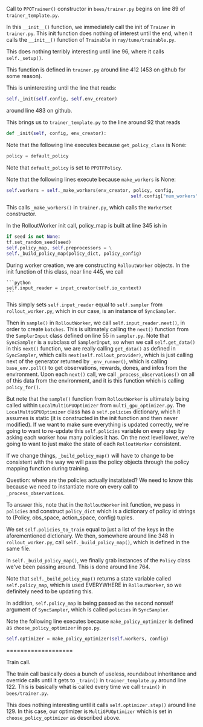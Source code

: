 Call to ``PPOTrainer()`` constructor in ``bees/trainer.py`` begins on line 89 of ``trainer_template.py``.

In this ``__init__()`` function, we immediately call the init of ``Trainer`` in ``trainer.py``. This init function does nothing of interest until the end, when it calls the ``__init__()`` function of ``Trainable`` in ``ray/tune/trainable.py``.

This does nothing terribly interesting until line 96, where it calls ``self._setup()``.

This function is defined in ``trainer.py`` around line 412 (453 on github for some reason).

This is uninteresting until the line that reads:
    
```python
self._init(self.config, self.env_creator)
```

around line 483 on github.

This brings us to ``trainer_template.py`` to the line around 92 that reads
    
```python
def _init(self, config, env_creator):
```

Note that the following line executes because ``get_policy_class`` is None:

```python
policy = default_policy
```

Note that ``default_policy`` is set to ``PPOTFPolicy``.

Note that the following lines execute because ``make_workers`` is None:

```python
self.workers = self._make_workers(env_creator, policy, config,
                                              self.config["num_workers"])
```

This calls ``_make_workers()`` in ``trainer.py``, which calls the ``WorkerSet`` constructor.

In the RolloutWorker init call, policy_map is built at line 345 ish in

```python
if seed is not None:
tf.set_random_seed(seed)
self.policy_map, self.preprocessors = \
self._build_policy_map(policy_dict, policy_config)
```

During worker creation, we are constructing ``RolloutWorker`` objects. In the init function of this class, near line 445, we call

    ```python
    self.input_reader = input_creator(self.io_context)
    ```

This simply sets ``self.input_reader`` equal to ``self.sampler`` from ``rollout_worker.py``, which in our case, is an instance of ``SyncSampler``. 

Then in ``sample()`` in ``RolloutWorker``, we call ``self.input_reader.next()``, in order to create ``batches``. This is ultimately calling the ``next()`` function from the ``SamplerInput`` class defined on line 55 in ``sampler.py``. Note that ``SyncSampler`` is a subclass of ``SamplerInput``, so when we call ``self.get_data()`` in this ``next()`` function, we are really calling ``get_data()`` as defined in ``SyncSampler``, which calls ``next(self.rollout_provider)``, which is just calling next of the generator returned by ``_env_runner()``, which is calling ``base_env.poll()`` to get observations, rewards, dones, and infos from the environment. Upon each ``next()`` call, we call ``_process_observations()`` on all of this data from the environment, and it is this function which is calling ``policy_for()``.

But note that the ``sample()`` function from ``RolloutWorker`` is ultimately being called within ``LocalMultiGPUOptimizer`` from ``multi_gpu_optimizer.py``. The ``LocalMultiGPUOptimizer`` class has a ``self.policies`` dictionary, which it assumes is static (it is constructed in the init function and then never modified). If we want to make sure everything is updated correctly, we're going to want to re-update this ``self.policies`` variable on every step by asking each worker how many policies it has. On the next level lower, we're going to want to just make the state of each ``RolloutWorker`` consistent.

If we change things, ``_build_policy_map()`` will have to change to be consistent with the way we will pass the policy objects through the policy mapping function during training.

Question: where are the policies actually instatiated? We need to know this because we need to instantiate more on every call to ``_process_observations``.

To answer this, note that in the ``RolloutWorker`` init function, we pass in ``policies`` and construct ``policy_dict`` which is a dictionary of policy id strings to (Policy, obs_space, action_space, config) tuples.

We set ``self.policies_to_train`` equal to just a list of the keys in the aforementioned dictionary. We then, somewhere around line 348 in ``rollout_worker.py``, call ``self._build_policy_map()``, which is defined in the same file. 

in  ``self._build_policy_map()``, we finally grab instances of the ``Policy`` class we've been passing around. This is done around line 764.

Note that ``self._build_policy_map()`` returns a state variable called ``self.policy_map``, which is used EVERYWHERE in ``RolloutWorker``, so we definitely need to be updating this. 

In addition, ``self.policy_map`` is being passed as the second nonself argument of ``SyncSampler``, which is called ``policies`` in ``SyncSampler``.  

Note the following line executes because ``make_policy_optimizer`` is defined as ``choose_policy_optimizer`` in ``ppo.py``. 

```python
self.optimizer = make_policy_optimizer(self.workers, config)
```


===================

Train call.

The train call basically does a bunch of useless, roundabout inheritance and override calls until it gets to ``_train()`` in ``trainer_template.py`` around line 122. This is basically what is called every time we call ``train()`` in ``bees/trainer.py``.

This does nothing interesting until it calls ``self.optimizer.step()`` around line 129. In this case, our optimizer is ``MultiGPUOptimizer`` which is set in ``choose_policy_optimizer`` as described above.  
